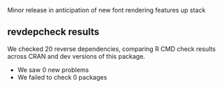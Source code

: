 Minor release in anticipation of new font rendering features up stack

## revdepcheck results

We checked 20 reverse dependencies, comparing R CMD check results across CRAN and dev versions of this package.

 * We saw 0 new problems
 * We failed to check 0 packages
